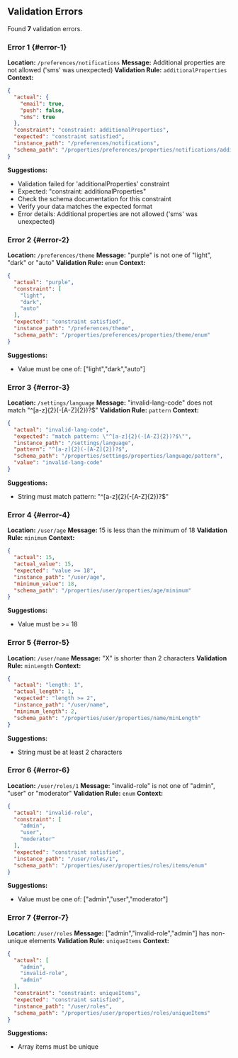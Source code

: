 ## Validation Errors
Found **7** validation errors.
### Error 1 {#error-1}
**Location:** `/preferences/notifications`
**Message:** Additional properties are not allowed ('sms' was unexpected)
**Validation Rule:** `additionalProperties`
**Context:**
```json
{
  "actual": {
    "email": true,
    "push": false,
    "sms": true
  },
  "constraint": "constraint: additionalProperties",
  "expected": "constraint satisfied",
  "instance_path": "/preferences/notifications",
  "schema_path": "/properties/preferences/properties/notifications/additionalProperties"
}
```
**Suggestions:**
- Validation failed for 'additionalProperties' constraint
- Expected: "constraint: additionalProperties"
- Check the schema documentation for this constraint
- Verify your data matches the expected format
- Error details: Additional properties are not allowed ('sms' was unexpected)
### Error 2 {#error-2}
**Location:** `/preferences/theme`
**Message:** "purple" is not one of "light", "dark" or "auto"
**Validation Rule:** `enum`
**Context:**
```json
{
  "actual": "purple",
  "constraint": [
    "light",
    "dark",
    "auto"
  ],
  "expected": "constraint satisfied",
  "instance_path": "/preferences/theme",
  "schema_path": "/properties/preferences/properties/theme/enum"
}
```
**Suggestions:**
- Value must be one of: \["light","dark","auto"\]
### Error 3 {#error-3}
**Location:** `/settings/language`
**Message:** "invalid-lang-code" does not match "^\[a-z\]{2}(-\[A-Z\]{2})?$"
**Validation Rule:** `pattern`
**Context:**
```json
{
  "actual": "invalid-lang-code",
  "expected": "match pattern: \"^[a-z]{2}(-[A-Z]{2})?$\"",
  "instance_path": "/settings/language",
  "pattern": "^[a-z]{2}(-[A-Z]{2})?$",
  "schema_path": "/properties/settings/properties/language/pattern",
  "value": "invalid-lang-code"
}
```
**Suggestions:**
- String must match pattern: "^\[a-z\]{2}(-\[A-Z\]{2})?$"
### Error 4 {#error-4}
**Location:** `/user/age`
**Message:** 15 is less than the minimum of 18
**Validation Rule:** `minimum`
**Context:**
```json
{
  "actual": 15,
  "actual_value": 15,
  "expected": "value >= 18",
  "instance_path": "/user/age",
  "minimum_value": 18,
  "schema_path": "/properties/user/properties/age/minimum"
}
```
**Suggestions:**
- Value must be >= 18
### Error 5 {#error-5}
**Location:** `/user/name`
**Message:** "X" is shorter than 2 characters
**Validation Rule:** `minLength`
**Context:**
```json
{
  "actual": "length: 1",
  "actual_length": 1,
  "expected": "length >= 2",
  "instance_path": "/user/name",
  "minimum_length": 2,
  "schema_path": "/properties/user/properties/name/minLength"
}
```
**Suggestions:**
- String must be at least 2 characters
### Error 6 {#error-6}
**Location:** `/user/roles/1`
**Message:** "invalid-role" is not one of "admin", "user" or "moderator"
**Validation Rule:** `enum`
**Context:**
```json
{
  "actual": "invalid-role",
  "constraint": [
    "admin",
    "user",
    "moderator"
  ],
  "expected": "constraint satisfied",
  "instance_path": "/user/roles/1",
  "schema_path": "/properties/user/properties/roles/items/enum"
}
```
**Suggestions:**
- Value must be one of: \["admin","user","moderator"\]
### Error 7 {#error-7}
**Location:** `/user/roles`
**Message:** \["admin","invalid-role","admin"\] has non-unique elements
**Validation Rule:** `uniqueItems`
**Context:**
```json
{
  "actual": [
    "admin",
    "invalid-role",
    "admin"
  ],
  "constraint": "constraint: uniqueItems",
  "expected": "constraint satisfied",
  "instance_path": "/user/roles",
  "schema_path": "/properties/user/properties/roles/uniqueItems"
}
```
**Suggestions:**
- Array items must be unique